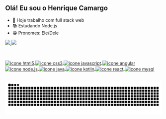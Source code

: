 ## Olá! Eu sou o Henrique Camargo

* 💼 Hoje trabalho com full stack web
* 📚 Estudando Node.js
* 😁 Pronomes: Ele/Dele

<div> 
    <a href="https://github.com/henriquesc10">
    <img height="165em" src="https://github-readme-stats.vercel.app/api?username=henriquesc10&show_icons=true&theme=dracula&include_all_commits=true&count_private=true"/>
    <img height="165em" src="https://github-readme-stats.vercel.app/api/top-langs/?username=henriquesc10&layout=compact&lang_count=16&theme=dracula"/>
</div>

##

<div style="display: inline_block"><br>
  <img align="center" alt="icone html5" height="30" width="40" src="https://cdn.jsdelivr.net/gh/devicons/devicon@latest/icons/html5/html5-original.svg" />
  <img align="center" alt="icone css3" height="30" width="40" src="https://cdn.jsdelivr.net/gh/devicons/devicon@latest/icons/css3/css3-original.svg" />
  <img align="center" alt="icone javascript" height="30" width="40" src="https://cdn.jsdelivr.net/gh/devicons/devicon@latest/icons/javascript/javascript-original.svg" />
  <img align="center" alt="icone angular" height="30" width="40" src="https://cdn.jsdelivr.net/gh/devicons/devicon@latest/icons/angular/angular-original.svg" />
  <img align="center" alt="icone node.js" height="30" width="40" src="https://cdn.jsdelivr.net/gh/devicons/devicon@latest/icons/nodejs/nodejs-original.svg" />
  <img align="center" alt="icone java" height="30" width="40" src="https://cdn.jsdelivr.net/gh/devicons/devicon@latest/icons/java/java-original.svg" />
  <img align="center" alt="icone kotlin" height="30" width="40" src="https://cdn.jsdelivr.net/gh/devicons/devicon@latest/icons/kotlin/kotlin-original.svg" />
  <img align="center" alt="icone react" height="30" width="40" src="https://cdn.jsdelivr.net/gh/devicons/devicon@latest/icons/react/react-original.svg" />
  <img align="center" alt="icone mysql" height="30" width="40" src="https://cdn.jsdelivr.net/gh/devicons/devicon@latest/icons/mysql/mysql-original.svg" />  
</div>

##

<picture>
  <source media="(prefers-color-scheme: dark)" srcset="https://raw.githubusercontent.com/henriquesc10/henriquesc10/output/github-contribution-grid-snake-dark.svg">
  <source media="(prefers-color-scheme: light)" srcset="https://raw.githubusercontent.com/henriquesc10/henriquesc10/output/github-contribution-grid-snake.svg">
  <img alt="github contribution grid snake animation" src="https://raw.githubusercontent.com/henriquesc10/henriquesc10/output/github-contribution-grid-snake.svg">
</picture>
